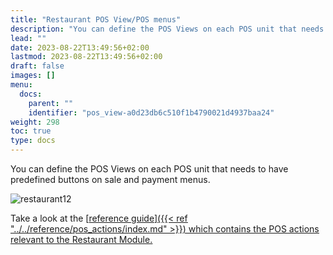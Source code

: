 ```yaml
---
title: "Restaurant POS View/POS menus"
description: "You can define the POS Views on each POS unit that needs to have predefined buttons on sale and payment menus."
lead: ""
date: 2023-08-22T13:49:56+02:00
lastmod: 2023-08-22T13:49:56+02:00
draft: false
images: []
menu:
  docs:
    parent: ""
    identifier: "pos_view-a0d23db6c510f1b4790021d4937baa24"
weight: 298
toc: true
type: docs
---
```


You can define the POS Views on each POS unit that needs to have predefined buttons on sale and payment menus. 

![restaurant12](restaurant12.png)

Take a look at the [<ins>reference guide<ins>]({{< ref "../../reference/pos_actions/index.md" >}}) which contains the POS actions relevant to the Restaurant Module.